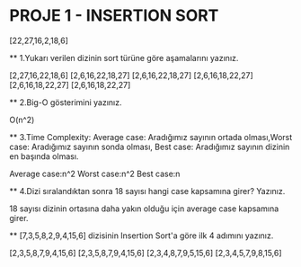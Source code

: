 #  PROJE 1 - INSERTION SORT

[22,27,16,2,18,6]

** 1.Yukarı verilen dizinin sort türüne göre aşamalarını yazınız.

[2,27,16,22,18,6]
[2,6,16,22,18,27]
[2,6,16,22,18,27]
[2,6,16,18,22,27]
[2,6,16,18,22,27]
[2,6,16,18,22,27]

** 2.Big-O gösterimini yazınız.

O(n^2)

** 3.Time Complexity: Average case: Aradığımız sayının ortada olması,Worst case: Aradığımız sayının sonda olması, Best case: Aradığımız sayının dizinin en başında olması.

 Average case:n^2
 Worst case:n^2
 Best case:n

** 4.Dizi sıralandıktan sonra 18 sayısı hangi case kapsamına girer? Yazınız.

 18 sayısı dizinin ortasına daha yakın olduğu için average case kapsamına girer.
 
 ** [7,3,5,8,2,9,4,15,6] dizisinin Insertion Sort'a göre ilk 4 adımını yazınız.
 
 [2,3,5,8,7,9,4,15,6]
 [2,3,5,8,7,9,4,15,6]
 [2,3,4,8,7,9,5,15,6]
 [2,3,4,5,7,9,8,15,6]
 
 
